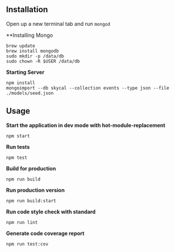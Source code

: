 ## Installation

Open up a new terminal tab and run `mongod`

**Installing Mongo
```
brew update
brew install mongodb
sudo mkdir -p /data/db
sudo chown -R $USER /data/db
```

**Starting Server**
```
npm install
mongoimport --db skycal --collection events --type json --file ./models/seed.json
```

## Usage

**Start the application in dev mode with hot-module-replacement**
```
npm start
```

**Run tests**
```
npm test
```

**Build for production**
```
npm run build
```

**Run production version**
```
npm run build:start
```

**Run code style check with standard**
```
npm run lint
```

**Generate code coverage report**
```
npm run test:cov
```